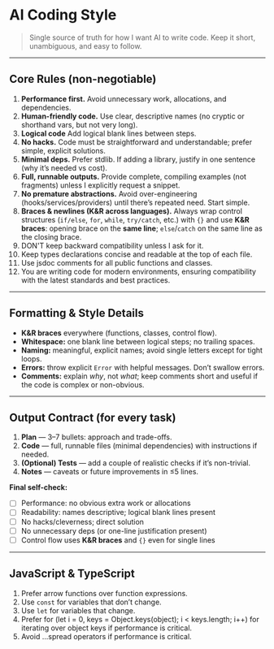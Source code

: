 # AI Coding Style

> Single source of truth for how I want AI to write code. Keep it short, unambiguous, and easy to follow.

---

## Core Rules (non-negotiable)
1. **Performance first.** Avoid unnecessary work, allocations, and dependencies.
2. **Human-friendly code.** Use clear, descriptive names (no cryptic or shorthand vars, but not very long).
3. **Logical code** Add logical blank lines between steps.
4. **No hacks.** Code must be straightforward and understandable; prefer simple, explicit solutions.
5. **Minimal deps.** Prefer stdlib. If adding a library, justify in one sentence (why it’s needed vs cost).
6. **Full, runnable outputs.** Provide complete, compiling examples (not fragments) unless I explicitly request a snippet.
7. **No premature abstractions.** Avoid over-engineering (hooks/services/providers) until there’s repeated need. Start simple.
8. **Braces & newlines (K&R across languages).** Always wrap control structures (`if/else`, `for`, `while`, `try/catch`, etc.) with `{}` and use **K&R braces**: opening brace on the **same line**; `else`/`catch` on the same line as the closing brace.
9. DON'T keep backward compatibility unless I ask for it.
10. Keep types declarations concise and readable at the top of each file.
11. Use jsdoc comments for all public functions and classes.
12. You are writing code for modern environments, ensuring compatibility with the latest standards and best practices.

---

## Formatting & Style Details
- **K&R braces** everywhere (functions, classes, control flow).
- **Whitespace:** one blank line between logical steps; no trailing spaces.
- **Naming:** meaningful, explicit names; avoid single letters except for tight loops.
- **Errors:** throw explicit `Error` with helpful messages. Don’t swallow errors.
- **Comments:** explain *why*, not *what*; keep comments short and useful if the code is complex or non-obvious.

---

## Output Contract (for every task)
1. **Plan** — 3–7 bullets: approach and trade-offs.
2. **Code** — full, runnable files (minimal dependencies) with instructions if needed.
3. **(Optional) Tests** — add a couple of realistic checks if it’s non-trivial.
4. **Notes** — caveats or future improvements in ≤5 lines.

**Final self-check:**
- [ ] Performance: no obvious extra work or allocations
- [ ] Readability: names descriptive; logical blank lines present
- [ ] No hacks/cleverness; direct solution
- [ ] No unnecessary deps (or one-line justification present)
- [ ] Control flow uses **K&R braces** and `{}` even for single lines

---

## JavaScript & TypeScript

1. Prefer arrow functions over function expressions.
2. Use `const` for variables that don’t change.
3. Use `let` for variables that change.
4. Prefer for (let i = 0, keys = Object.keys(object); i < keys.length; i++) for iterating over object keys if performance is critical.
5. Avoid ...spread operators if performance is critical.
